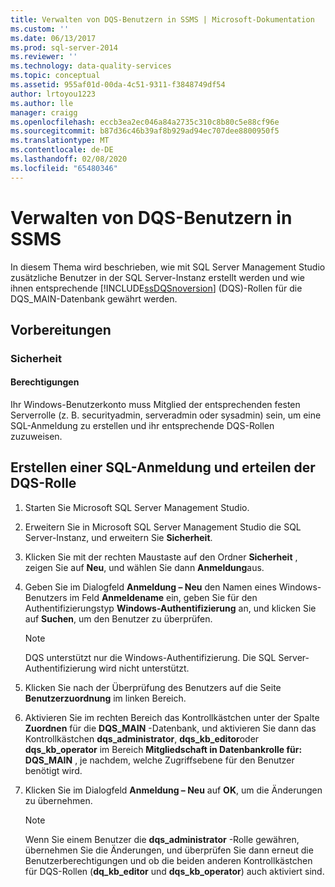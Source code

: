 ```yaml
---
title: Verwalten von DQS-Benutzern in SSMS | Microsoft-Dokumentation
ms.custom: ''
ms.date: 06/13/2017
ms.prod: sql-server-2014
ms.reviewer: ''
ms.technology: data-quality-services
ms.topic: conceptual
ms.assetid: 955af01d-00da-4c51-9311-f3848749df54
author: lrtoyou1223
ms.author: lle
manager: craigg
ms.openlocfilehash: eccb3ea2ec046a84a2735c310c8b80c5e88cf96e
ms.sourcegitcommit: b87d36c46b39af8b929ad94ec707dee8800950f5
ms.translationtype: MT
ms.contentlocale: de-DE
ms.lasthandoff: 02/08/2020
ms.locfileid: "65480346"
---
```

# <a name="manage-dqs-users-in-ssms"></a>Verwalten von DQS-Benutzern in SSMS
  In diesem Thema wird beschrieben, wie mit SQL Server Management Studio zusätzliche Benutzer in der SQL Server-Instanz erstellt werden und wie ihnen entsprechende [!INCLUDE[ssDQSnoversion](../includes/ssdqsnoversion-md.md)] (DQS)-Rollen für die DQS_MAIN-Datenbank gewährt werden.  
  
##  <a name="BeforeYouBegin"></a> Vorbereitungen  
  
###  <a name="Security"></a> Sicherheit  
  
####  <a name="Permissions"></a> Berechtigungen  
 Ihr Windows-Benutzerkonto muss Mitglied der entsprechenden festen Serverrolle (z. B. securityadmin, serveradmin oder sysadmin) sein, um eine SQL-Anmeldung zu erstellen und ihr entsprechende DQS-Rollen zuzuweisen.  
  
##  <a name="GrantRoles"></a>Erstellen einer SQL-Anmeldung und erteilen der DQS-Rolle  
  
1.  Starten Sie Microsoft SQL Server Management Studio.  
  
2.  Erweitern Sie in Microsoft SQL Server Management Studio die SQL Server-Instanz, und erweitern Sie **Sicherheit**.  
  
3.  Klicken Sie mit der rechten Maustaste auf den Ordner **Sicherheit** , zeigen Sie auf **Neu**, und wählen Sie dann **Anmeldung**aus.  
  
4.  Geben Sie im Dialogfeld **Anmeldung – Neu** den Namen eines Windows-Benutzers im Feld **Anmeldename** ein, geben Sie für den Authentifizierungstyp **Windows-Authentifizierung** an, und klicken Sie auf **Suchen**, um den Benutzer zu überprüfen.  
  
    > [!NOTE]  
    >  DQS unterstützt nur die Windows-Authentifizierung. Die SQL Server-Authentifizierung wird nicht unterstützt.  
  
5.  Klicken Sie nach der Überprüfung des Benutzers auf die Seite **Benutzerzuordnung** im linken Bereich.  
  
6.  Aktivieren Sie im rechten Bereich das Kontrollkästchen unter der Spalte **Zuordnen** für die **DQS_MAIN** -Datenbank, und aktivieren Sie dann das Kontrollkästchen **dqs_administrator**, **dqs_kb_editor**oder **dqs_kb_operator** im Bereich **Mitgliedschaft in Datenbankrolle für: DQS_MAIN** , je nachdem, welche Zugriffsebene für den Benutzer benötigt wird.  
  
7.  Klicken Sie im Dialogfeld **Anmeldung – Neu** auf **OK**, um die Änderungen zu übernehmen.  
  
    > [!NOTE]  
    >  Wenn Sie einem Benutzer die **dqs_administrator** -Rolle gewähren, übernehmen Sie die Änderungen, und überprüfen Sie dann erneut die Benutzerberechtigungen und ob die beiden anderen Kontrollkästchen für DQS-Rollen (**dq_kb_editor** und **dqs_kb_operator**) auch aktiviert sind.  
  
  
